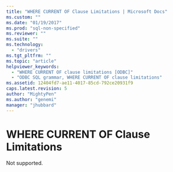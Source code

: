 ```yaml
---
title: "WHERE CURRENT OF Clause Limitations | Microsoft Docs"
ms.custom: ""
ms.date: "01/19/2017"
ms.prod: "sql-non-specified"
ms.reviewer: ""
ms.suite: ""
ms.technology: 
  - "drivers"
ms.tgt_pltfrm: ""
ms.topic: "article"
helpviewer_keywords: 
  - "WHERE CURRENT OF clause limitations [ODBC]"
  - "ODBC SQL grammar, WHERE CURRENT OF clause limitations"
ms.assetid: 12404fd7-ae11-4017-85cd-792ce20931f9
caps.latest.revision: 5
author: "MightyPen"
ms.author: "genemi"
manager: "jhubbard"
---
```

# WHERE CURRENT OF Clause Limitations
Not supported.